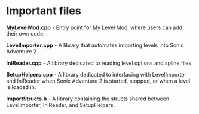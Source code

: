 # Important files
**MyLevelMod.cpp** - Entry point for My Level Mod, where users can add their own code.

**LevelImporter.cpp** - A library that automates importing levels into Sonic Adventure 2.

**IniReader.cpp** - A library dedicated to reading level options and spline files.

**SetupHelpers.cpp** - A library dedicated to interfacing with LevelImporter and IniReader when Sonic Adventure 2 is started, stopped, or when a level is loaded in.

**ImportStructs.h** - A library containing the structs shared between LevelImporter, IniReader, and SetupHelpers.
